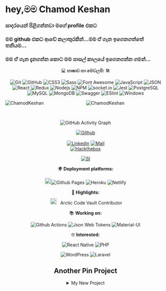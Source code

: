 # hey,මම Chamod Keshan 

### සාදරයෙන් පිළිගන්නවා මගේ profile එකට


### මම github එකට ආවේ කලාතුරකින්...මම ඒ ගැන ඉගෙනගත්තේ තනියම...




### මම ඒ ගැන දැනගන්න කොට මම පාසල් කාලයේ ඉගෙනගන්න ගමන්...

<div align="center">

💻 **භාෂාව හා මෙවලම්:** 🛠️<br>

![Git](https://img.shields.io/badge/-Git-000000?style=flat&logo=git&logoColor=F05032&labelColor=ffffff)
![GitHub](https://img.shields.io/badge/-GitHub-000000?style=flat&logo=github&logoColor=000000&labelColor=ffffff)
![CSS3](https://img.shields.io/badge/-CSS3-000000?style=flat&logo=css3&logoColor=ffffff&labelColor=1572B6) 
![Sass](https://img.shields.io/badge/-Sass-000000?style=flat&logo=sass&logoColor=ffffff&labelColor=%23CC6699)
![Font Awesome](https://img.shields.io/badge/-font%20awesome-000000?style=flat&logo=font-awesome&logoColor=339AF0&labelColor=ffffff)
![JavaScript](https://img.shields.io/badge/-JavaScript-000000?style=flat&logo=javascript)
![JSON](https://img.shields.io/badge/-JSON-000000?style=flat&logo=JSON&logoColor=000000&labelColor=ffffff)
![React](https://img.shields.io/badge/-React-000000?style=flat&logo=react)
![Redux](https://img.shields.io/badge/-Redux-000000?style=flat&logo=redux&logoColor=764ABC&labelColor=ffffff)
![Nodejs](https://img.shields.io/badge/-Nodejs-000000?style=flat&logo=Node.js)
![NPM](https://img.shields.io/badge/-npm-000000?style=flat&logo=npm&labelColor=ffffff)
![socket.io](https://img.shields.io/badge/-Socket.Io-000000?style=flat&logo=socket.io&logoColor=000000&labelColor=ffffff)
![Jest](https://img.shields.io/badge/-Jest-000000?style=flat&logo=Jest&logoColor=C21325&labelColor=ffffff)
![PostgreSQL](https://img.shields.io/badge/-PostgreSQL-000000?style=flat&logo=postgresql&logoColor=ffffff&labelColor=336791)
![MySQL](https://img.shields.io/badge/-MySQL-000000?style=flat&logo=mysql&labelColor=ffffff)
![MongoDB](https://img.shields.io/badge/-MongoDB-000000?style=flat&logo=mongodb&labelColor=ffffff)
![Swagger](https://img.shields.io/badge/-Swagger-000000?style=flat&logo=swagger)
![ESlint](https://img.shields.io/badge/-ESlint-000000?style=flat&logo=ESlint&labelColor=4B32C3)
![Windows](https://img.shields.io/badge/-Windows-000000?style=flat&logo=windows&logoColor=ffffff&labelColor=0078D6)



<p align="left"><img align="left" src="https://github-readme-stats.vercel.app/api/top-langs?username=ChamodKeshan&show_icons=true&locale=en&layout=compact&theme=radical" alt="ChamodKeshan"/></p>

 
 <p><img align="center" src="https://github-readme-streak-stats.herokuapp.com/?user=ChamodKeshan&theme=radical" alt="ChamodKeshan" /></p>
 
 <br />
 
![GitHub Activity Graph](https://activity-graph.herokuapp.com/graph?username=ChamodKeshan&bg_color=000000&color=4fff67&line=4fff67&point=ffffff&area=true&hide_border=true)  
<!--

## Complete list of github markdown emoji markup
https://gist.github.com/rxaviers/7360908

## technologies Icons 
https://simpleicons.org/

-->
  [![Github](https://img.shields.io/github/followers/ChamodKeshan?label=Follow%20Me&style=social)](https://github.com/PYMaster-ft)
<br>
<br>
[![Linkedin](https://img.shields.io/badge/LinkedIn-ChamodKeshan-blue)](https://www.linkedin.com/in/ChamodKeshan-954a741b8/)
[![Mail](https://img.shields.io/badge/Hotmail-chamodkeshan92@gmail.com-blue?logo=Gmail&logoColor=blue&labelColor=black)](#)
<br>
[![Hackthebox](https://img.shields.io/badge/Hack%20the%20box-ChamodKeshan-green)](https://app.hackthebox.eu/profile/overview)

[![Sl](https://img.shields.io/badge/Hacker%20rank-ChamodKeshan-green)](https://www.hackerrank.com/sasipclass)
<!-- [![HitCount](http://hits.dwyl.com/Ahmad-Sawalqeh/Ahmad-Sawalqeh.svg)](http://hits.dwyl.com/Ahmad-Sawalqeh/Ahmad-Sawalqeh) -->





🌍 **Deployment platforms:**<br>

<img alt="Github Pages" width="20px" height="20px" src="https://techcrunch.com/wp-content/uploads/2010/07/github-logo.png" />![Github Pages](https://img.shields.io/badge/-Github%20Pages-000000?style=flat&logo=github-pages) ![Heroku](https://img.shields.io/badge/-Heroku-000000?style=flat&logo=heroku&labelColor=430098) ![Netlify](https://img.shields.io/badge/-Netlify-000000?style=flat&logo=netlify&labelColor=000000)


🚩 **Highlights:** <br>
&nbsp;<img src='https://raw.githubusercontent.com/ChamodKeshan/ChamodKeshan/master/Profile/image/dp.gif' style="margin-top: 10px;" width="20px" height="20px">&nbsp;&nbsp;&nbsp;<span>Arctic Code Vault Contributor</span>


📚 **Working on:** <br>

![Github Actions](https://img.shields.io/badge/-Github%20Actions-000000?style=flat&logo=github-actions&logoColor=2088FF&labelColor=ffffff)
![Json Web Tokens](https://img.shields.io/badge/-Json%20Web%20Tokens-000000?style=flat&logo=json-web-tokens&logoColor=ffffff&labelColor=000000)
![Material-UI](https://img.shields.io/badge/-Material%20UI-000000?style=flat&logo=Material%20UI&logoColor=ffffff&labelColor=0081CB)


🤓 **Interested:** <br>

![React Native](https://img.shields.io/badge/-React%20Native-000000?style=flat&logo=react&labelColor=000000)
![PHP](https://img.shields.io/badge/-PHP-000000?style=flat&logo=PHP&logoColor=5466b8&labelColor=ffffff)

![WordPress](https://img.shields.io/badge/-WordPress-000000?style=flat&logo=wordpress&labelColor=21759B)
![Laravel](https://img.shields.io/badge/-Laravel-000000?style=flat&logo=laravel&logoColor=ffffff&labelColor=FF2D20)




## Another Pin Project
<details>
  <summary>My New Project</summary>
   <a href="https://github.com/ChamodKeshan/Queen-Alexa">
    <img src="https://github-readme-stats.vercel.app/api/pin/?username=ChamodKeshan&repo=Queen-Alexa">
  </a>
</details>

  <!--
<details>
  <summary>My New Whatsapp Bot Project</summary>
   <a href="https://github.com/ChamodKeshan/Queen-Alexa>
    <img src="https://github-readme-stats.vercel.app/api/pin/?username=ChamodKeshan&repo=Changumi-X">
  </a>
  </details>
  --!>
